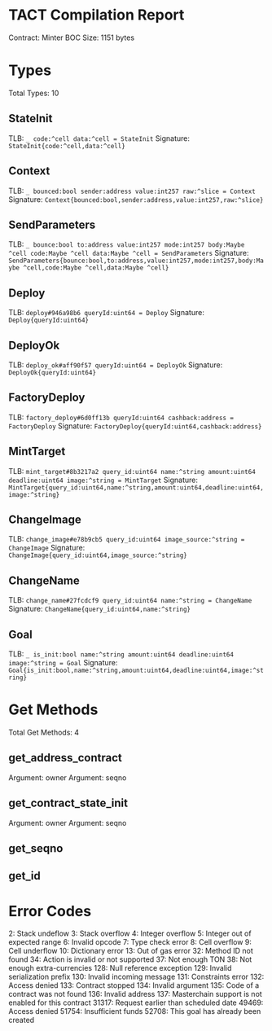 # TACT Compilation Report
Contract: Minter
BOC Size: 1151 bytes

# Types
Total Types: 10

## StateInit
TLB: `_ code:^cell data:^cell = StateInit`
Signature: `StateInit{code:^cell,data:^cell}`

## Context
TLB: `_ bounced:bool sender:address value:int257 raw:^slice = Context`
Signature: `Context{bounced:bool,sender:address,value:int257,raw:^slice}`

## SendParameters
TLB: `_ bounce:bool to:address value:int257 mode:int257 body:Maybe ^cell code:Maybe ^cell data:Maybe ^cell = SendParameters`
Signature: `SendParameters{bounce:bool,to:address,value:int257,mode:int257,body:Maybe ^cell,code:Maybe ^cell,data:Maybe ^cell}`

## Deploy
TLB: `deploy#946a98b6 queryId:uint64 = Deploy`
Signature: `Deploy{queryId:uint64}`

## DeployOk
TLB: `deploy_ok#aff90f57 queryId:uint64 = DeployOk`
Signature: `DeployOk{queryId:uint64}`

## FactoryDeploy
TLB: `factory_deploy#6d0ff13b queryId:uint64 cashback:address = FactoryDeploy`
Signature: `FactoryDeploy{queryId:uint64,cashback:address}`

## MintTarget
TLB: `mint_target#8b3217a2 query_id:uint64 name:^string amount:uint64 deadline:uint64 image:^string = MintTarget`
Signature: `MintTarget{query_id:uint64,name:^string,amount:uint64,deadline:uint64,image:^string}`

## ChangeImage
TLB: `change_image#e78b9cb5 query_id:uint64 image_source:^string = ChangeImage`
Signature: `ChangeImage{query_id:uint64,image_source:^string}`

## ChangeName
TLB: `change_name#27fcdcf9 query_id:uint64 name:^string = ChangeName`
Signature: `ChangeName{query_id:uint64,name:^string}`

## Goal
TLB: `_ is_init:bool name:^string amount:uint64 deadline:uint64 image:^string = Goal`
Signature: `Goal{is_init:bool,name:^string,amount:uint64,deadline:uint64,image:^string}`

# Get Methods
Total Get Methods: 4

## get_address_contract
Argument: owner
Argument: seqno

## get_contract_state_init
Argument: owner
Argument: seqno

## get_seqno

## get_id

# Error Codes
2: Stack undeflow
3: Stack overflow
4: Integer overflow
5: Integer out of expected range
6: Invalid opcode
7: Type check error
8: Cell overflow
9: Cell underflow
10: Dictionary error
13: Out of gas error
32: Method ID not found
34: Action is invalid or not supported
37: Not enough TON
38: Not enough extra-currencies
128: Null reference exception
129: Invalid serialization prefix
130: Invalid incoming message
131: Constraints error
132: Access denied
133: Contract stopped
134: Invalid argument
135: Code of a contract was not found
136: Invalid address
137: Masterchain support is not enabled for this contract
31317: Request earlier than scheduled date
49469: Access denied
51754: Insufficient funds
52708: This goal has already been created